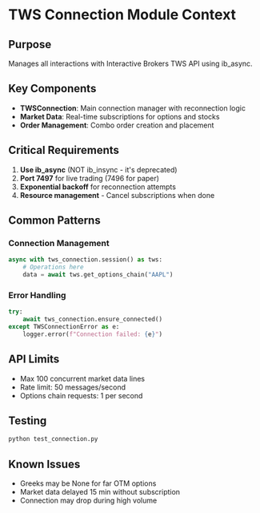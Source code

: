 # TWS Connection Module Context

## Purpose
Manages all interactions with Interactive Brokers TWS API using ib_async.

## Key Components
- **TWSConnection**: Main connection manager with reconnection logic
- **Market Data**: Real-time subscriptions for options and stocks
- **Order Management**: Combo order creation and placement

## Critical Requirements
1. **Use ib_async** (NOT ib_insync - it's deprecated)
2. **Port 7497** for live trading (7496 for paper)
3. **Exponential backoff** for reconnection attempts
4. **Resource management** - Cancel subscriptions when done

## Common Patterns

### Connection Management
```python
async with tws_connection.session() as tws:
    # Operations here
    data = await tws.get_options_chain("AAPL")
```

### Error Handling
```python
try:
    await tws_connection.ensure_connected()
except TWSConnectionError as e:
    logger.error(f"Connection failed: {e}")
```

## API Limits
- Max 100 concurrent market data lines
- Rate limit: 50 messages/second
- Options chain requests: 1 per second

## Testing
```bash
python test_connection.py
```

## Known Issues
- Greeks may be None for far OTM options
- Market data delayed 15 min without subscription
- Connection may drop during high volume